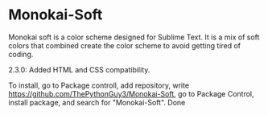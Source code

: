 # Monokai-Soft
Monokai soft is a color scheme designed for Sublime Text. It is a mix of soft colors that combined create the color scheme to avoid getting tired of coding.

2.3.0: Added HTML and CSS compatibility.

To install, go to Package controll, add repository, write https://github.com/ThePythonGuy3/Monokai-Soft, go to Package Control, install package, and search for "Monokai-Soft". Done
